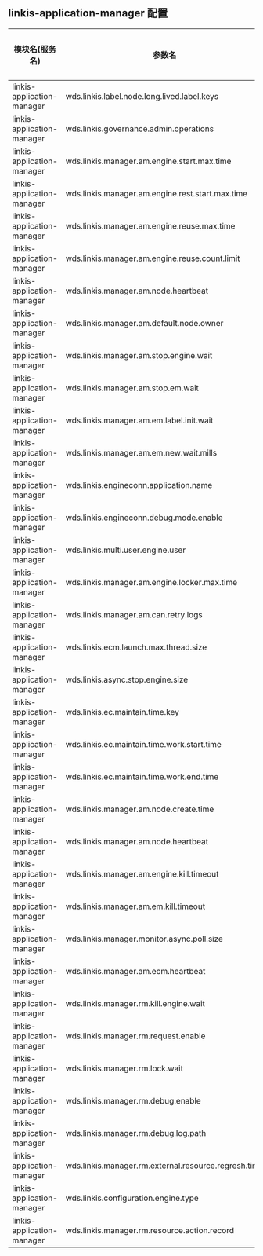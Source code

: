 ## linkis-application-manager 配置


| 模块名(服务名) | 参数名 | 默认值 | 描述 | 是否引用|
| -------- | -------- | ----- |----- |  -----   |
|linkis-application-manager|wds.linkis.label.node.long.lived.label.keys |tenant|lived.label.keys|
|linkis-application-manager|wds.linkis.governance.admin.operations|  |admin.operations|
|linkis-application-manager|wds.linkis.manager.am.engine.start.max.time|11m|start.max.time|
|linkis-application-manager|wds.linkis.manager.am.engine.rest.start.max.time| 40s|start.max.time|
|linkis-application-manager|wds.linkis.manager.am.engine.reuse.max.time|5m |engine.reuse.max.time|
|linkis-application-manager|wds.linkis.manager.am.engine.reuse.count.limit| 2|reuse.count.limit  |
|linkis-application-manager|wds.linkis.manager.am.node.heartbeat|5m| node.heartbeat|
|linkis-application-manager|wds.linkis.manager.am.default.node.owner| hadoop |node.owner|
|linkis-application-manager|wds.linkis.manager.am.stop.engine.wait| 5m| stop.engine.wait |
|linkis-application-manager|wds.linkis.manager.am.stop.em.wait| 5m|stop.em.wait|
|linkis-application-manager|wds.linkis.manager.am.em.label.init.wait|5m|label.init.wait|
|linkis-application-manager|wds.linkis.manager.am.em.new.wait.mills|1000 * 60L| wait.mills|
|linkis-application-manager|wds.linkis.engineconn.application.name | linkis-cg-engineplugin| engineconn.application.name |
|linkis-application-manager|wds.linkis.engineconn.debug.mode.enable|jdbc,es,presto,io_file,appconn,openlookeng,trino| debug.mode.enable|
|linkis-application-manager|wds.linkis.multi.user.engine.user|   |engine.user|
|linkis-application-manager|wds.linkis.manager.am.engine.locker.max.time|  1000 * 60 * 5|locker.max.time|
|linkis-application-manager|wds.linkis.manager.am.can.retry.logs|already in use;Cannot allocate memory|retry.logs|
|linkis-application-manager|wds.linkis.ecm.launch.max.thread.size| 200 |thread.size|
|linkis-application-manager|wds.linkis.async.stop.engine.size| 20|engine.size|
|linkis-application-manager|wds.linkis.ec.maintain.time.key|   |maintain.time.key|
|linkis-application-manager|wds.linkis.ec.maintain.time.work.start.time| 8|work.start.time|
|linkis-application-manager|wds.linkis.ec.maintain.time.work.end.time|19|maintain.time.work.end.time|
linkis-application-manager|wds.linkis.manager.am.node.create.time|12m| node.create.time|
|linkis-application-manager|wds.linkis.manager.am.node.heartbeat|  12m |node.heartbeat|
|linkis-application-manager|wds.linkis.manager.am.engine.kill.timeout| 2m |engine.kill.timeout|
|linkis-application-manager|wds.linkis.manager.am.em.kill.timeout| 2m|em.kill.timeout|
|linkis-application-manager|wds.linkis.manager.monitor.async.poll.size| 5 |async.poll.size|
|linkis-application-manager|wds.linkis.manager.am.ecm.heartbeat| 1m|am.ecm.heartbeat|
|linkis-application-manager|wds.linkis.manager.rm.kill.engine.wait|30s   |kill.engine.wait|
|linkis-application-manager|wds.linkis.manager.rm.request.enable| true|request.enable|
|linkis-application-manager|wds.linkis.manager.rm.lock.wait|5 * 60 * 1000|rm.lock.wait|
|linkis-application-manager|wds.linkis.manager.rm.debug.enable|  false |rm.debug.enable|
|linkis-application-manager|wds.linkis.manager.rm.debug.log.path| file:///tmp/linkis/rmLog" |rm.debug.log.path|
|linkis-application-manager|wds.linkis.manager.rm.external.resource.regresh.time| 30m|regresh.time|
|linkis-application-manager|wds.linkis.configuration.engine.type|   |engine.type|
|linkis-application-manager|wds.linkis.manager.rm.resource.action.record| true|resource.action.record|

